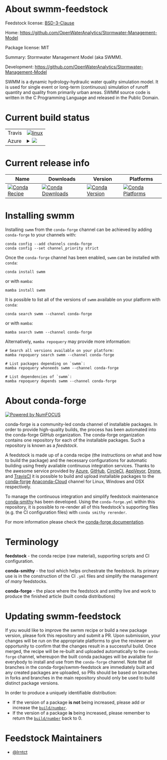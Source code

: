 About swmm-feedstock
====================

Feedstock license: [BSD-3-Clause](https://github.com/conda-forge/swmm-feedstock/blob/main/LICENSE.txt)

Home: https://github.com/OpenWaterAnalytics/Stormwater-Management-Model

Package license: MIT

Summary: Stormwater Management Model (aka SWMM).

Development: https://github.com/OpenWaterAnalytics/Stormwater-Management-Model

SWMM is a dynamic hydrology-hydraulic water quality simulation model.
It is used for single event or long-term (continuous) simulation of
runoff quantity and quality from primarily urban areas. SWMM source
code is written in the C Programming Language and released in the
Public Domain.


Current build status
====================


<table><tr>
    <td>Travis</td>
    <td>
      <a href="https://app.travis-ci.com/conda-forge/swmm-feedstock">
        <img alt="linux" src="https://img.shields.io/travis/com/conda-forge/swmm-feedstock/main.svg?label=Linux">
      </a>
    </td>
  </tr>
    
  <tr>
    <td>Azure</td>
    <td>
      <details>
        <summary>
          <a href="https://dev.azure.com/conda-forge/feedstock-builds/_build/latest?definitionId=10129&branchName=main">
            <img src="https://dev.azure.com/conda-forge/feedstock-builds/_apis/build/status/swmm-feedstock?branchName=main">
          </a>
        </summary>
        <table>
          <thead><tr><th>Variant</th><th>Status</th></tr></thead>
          <tbody><tr>
              <td>linux_64</td>
              <td>
                <a href="https://dev.azure.com/conda-forge/feedstock-builds/_build/latest?definitionId=10129&branchName=main">
                  <img src="https://dev.azure.com/conda-forge/feedstock-builds/_apis/build/status/swmm-feedstock?branchName=main&jobName=linux&configuration=linux%20linux_64_" alt="variant">
                </a>
              </td>
            </tr><tr>
              <td>linux_aarch64</td>
              <td>
                <a href="https://dev.azure.com/conda-forge/feedstock-builds/_build/latest?definitionId=10129&branchName=main">
                  <img src="https://dev.azure.com/conda-forge/feedstock-builds/_apis/build/status/swmm-feedstock?branchName=main&jobName=linux&configuration=linux%20linux_aarch64_" alt="variant">
                </a>
              </td>
            </tr><tr>
              <td>linux_ppc64le</td>
              <td>
                <a href="https://dev.azure.com/conda-forge/feedstock-builds/_build/latest?definitionId=10129&branchName=main">
                  <img src="https://dev.azure.com/conda-forge/feedstock-builds/_apis/build/status/swmm-feedstock?branchName=main&jobName=linux&configuration=linux%20linux_ppc64le_" alt="variant">
                </a>
              </td>
            </tr><tr>
              <td>osx_64</td>
              <td>
                <a href="https://dev.azure.com/conda-forge/feedstock-builds/_build/latest?definitionId=10129&branchName=main">
                  <img src="https://dev.azure.com/conda-forge/feedstock-builds/_apis/build/status/swmm-feedstock?branchName=main&jobName=osx&configuration=osx%20osx_64_" alt="variant">
                </a>
              </td>
            </tr><tr>
              <td>win_64</td>
              <td>
                <a href="https://dev.azure.com/conda-forge/feedstock-builds/_build/latest?definitionId=10129&branchName=main">
                  <img src="https://dev.azure.com/conda-forge/feedstock-builds/_apis/build/status/swmm-feedstock?branchName=main&jobName=win&configuration=win%20win_64_" alt="variant">
                </a>
              </td>
            </tr>
          </tbody>
        </table>
      </details>
    </td>
  </tr>
</table>

Current release info
====================

| Name | Downloads | Version | Platforms |
| --- | --- | --- | --- |
| [![Conda Recipe](https://img.shields.io/badge/recipe-swmm-green.svg)](https://anaconda.org/conda-forge/swmm) | [![Conda Downloads](https://img.shields.io/conda/dn/conda-forge/swmm.svg)](https://anaconda.org/conda-forge/swmm) | [![Conda Version](https://img.shields.io/conda/vn/conda-forge/swmm.svg)](https://anaconda.org/conda-forge/swmm) | [![Conda Platforms](https://img.shields.io/conda/pn/conda-forge/swmm.svg)](https://anaconda.org/conda-forge/swmm) |

Installing swmm
===============

Installing `swmm` from the `conda-forge` channel can be achieved by adding `conda-forge` to your channels with:

```
conda config --add channels conda-forge
conda config --set channel_priority strict
```

Once the `conda-forge` channel has been enabled, `swmm` can be installed with `conda`:

```
conda install swmm
```

or with `mamba`:

```
mamba install swmm
```

It is possible to list all of the versions of `swmm` available on your platform with `conda`:

```
conda search swmm --channel conda-forge
```

or with `mamba`:

```
mamba search swmm --channel conda-forge
```

Alternatively, `mamba repoquery` may provide more information:

```
# Search all versions available on your platform:
mamba repoquery search swmm --channel conda-forge

# List packages depending on `swmm`:
mamba repoquery whoneeds swmm --channel conda-forge

# List dependencies of `swmm`:
mamba repoquery depends swmm --channel conda-forge
```


About conda-forge
=================

[![Powered by
NumFOCUS](https://img.shields.io/badge/powered%20by-NumFOCUS-orange.svg?style=flat&colorA=E1523D&colorB=007D8A)](https://numfocus.org)

conda-forge is a community-led conda channel of installable packages.
In order to provide high-quality builds, the process has been automated into the
conda-forge GitHub organization. The conda-forge organization contains one repository
for each of the installable packages. Such a repository is known as a *feedstock*.

A feedstock is made up of a conda recipe (the instructions on what and how to build
the package) and the necessary configurations for automatic building using freely
available continuous integration services. Thanks to the awesome service provided by
[Azure](https://azure.microsoft.com/en-us/services/devops/), [GitHub](https://github.com/),
[CircleCI](https://circleci.com/), [AppVeyor](https://www.appveyor.com/),
[Drone](https://cloud.drone.io/welcome), and [TravisCI](https://travis-ci.com/)
it is possible to build and upload installable packages to the
[conda-forge](https://anaconda.org/conda-forge) [Anaconda-Cloud](https://anaconda.org/)
channel for Linux, Windows and OSX respectively.

To manage the continuous integration and simplify feedstock maintenance
[conda-smithy](https://github.com/conda-forge/conda-smithy) has been developed.
Using the ``conda-forge.yml`` within this repository, it is possible to re-render all of
this feedstock's supporting files (e.g. the CI configuration files) with ``conda smithy rerender``.

For more information please check the [conda-forge documentation](https://conda-forge.org/docs/).

Terminology
===========

**feedstock** - the conda recipe (raw material), supporting scripts and CI configuration.

**conda-smithy** - the tool which helps orchestrate the feedstock.
                   Its primary use is in the construction of the CI ``.yml`` files
                   and simplify the management of *many* feedstocks.

**conda-forge** - the place where the feedstock and smithy live and work to
                  produce the finished article (built conda distributions)


Updating swmm-feedstock
=======================

If you would like to improve the swmm recipe or build a new
package version, please fork this repository and submit a PR. Upon submission,
your changes will be run on the appropriate platforms to give the reviewer an
opportunity to confirm that the changes result in a successful build. Once
merged, the recipe will be re-built and uploaded automatically to the
`conda-forge` channel, whereupon the built conda packages will be available for
everybody to install and use from the `conda-forge` channel.
Note that all branches in the conda-forge/swmm-feedstock are
immediately built and any created packages are uploaded, so PRs should be based
on branches in forks and branches in the main repository should only be used to
build distinct package versions.

In order to produce a uniquely identifiable distribution:
 * If the version of a package **is not** being increased, please add or increase
   the [``build/number``](https://docs.conda.io/projects/conda-build/en/latest/resources/define-metadata.html#build-number-and-string).
 * If the version of a package **is** being increased, please remember to return
   the [``build/number``](https://docs.conda.io/projects/conda-build/en/latest/resources/define-metadata.html#build-number-and-string)
   back to 0.

Feedstock Maintainers
=====================

* [@lrntct](https://github.com/lrntct/)

